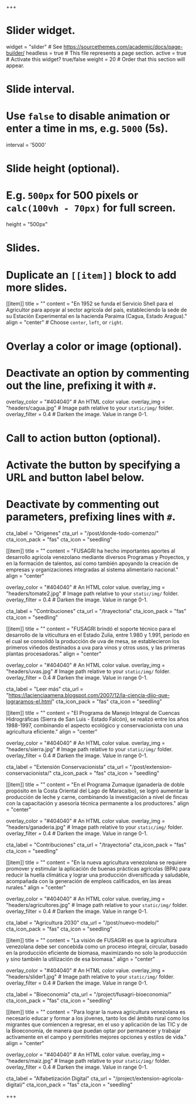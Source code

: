 +++
# Slider widget.
widget = "slider"  # See https://sourcethemes.com/academic/docs/page-builder/
headless = true  # This file represents a page section.
active = true  # Activate this widget? true/false
weight = 20  # Order that this section will appear.

# Slide interval.
# Use `false` to disable animation or enter a time in ms, e.g. `5000` (5s).
interval = '5000'

# Slide height (optional).
# E.g. `500px` for 500 pixels or `calc(100vh - 70px)` for full screen.
height = "500px"

# Slides.
# Duplicate an `[[item]]` block to add more slides.
[[item]]
  title = ""
  content = "En 1952 se funda el Servicio Shell para el Agricultor para apoyar al sector agrícola del país, estableciendo la sede de su Estación Experimental en la hacienda Paraima (Cagua, Estado Aragua)."
  align = "center"  # Choose `center`, `left`, or `right`.

  # Overlay a color or image (optional).
  #   Deactivate an option by commenting out the line, prefixing it with `#`.
  overlay_color = "#404040"  # An HTML color value.
  overlay_img = "headers/cagua.jpg"  # Image path relative to your `static/img/` folder.
  overlay_filter = 0.4  # Darken the image. Value in range 0-1.

  # Call to action button (optional).
  #   Activate the button by specifying a URL and button label below.
  #   Deactivate by commenting out parameters, prefixing lines with `#`.
  cta_label = "Origenes"
  cta_url = "/post/donde-todo-comenzo/"
  cta_icon_pack = "fas"
  cta_icon = "seedling"

[[item]]
  title = ""
  content = "FUSAGRI ha hecho importantes aportes al desarrollo agrícola venezolano mediante diversos Programas y Proyectos, y en la formación de talentos,  así como también apoyando la creación de empresas y organizaciones integradas al sistema alimentario nacional."
  align = "center"

  overlay_color = "#404040"  # An HTML color value.
  overlay_img = "headers/tomate2.jpg"  # Image path relative to your `static/img/` folder.
  overlay_filter = 0.4  # Darken the image. Value in range 0-1.

  cta_label = "Contribuciones"
  cta_url = "/trayectoria"
  cta_icon_pack = "fas"
  cta_icon = "seedling"

[[item]]
  title = ""
  content = "FUSAGRI brindó el soporte técnico para el desarrollo de la viticultura en el Estado Zulia, entre 1.980 y 1.991, período en el cual se consolidó la producción de uva de mesa, se establecieron los primeros viñedos destinados a uva para vinos y otros usos, y las primeras plantas procesadoras."
  align = "center"

  overlay_color = "#404040"  # An HTML color value.
  overlay_img = "headers/uvas.jpg"  # Image path relative to your `static/img/` folder.
  overlay_filter = 0.4  # Darken the image. Value in range 0-1.
  
  cta_label = "Leer más"
  cta_url = "https://lacienciaamena.blogspot.com/2007/12/la-ciencia-dijo-que-lograramos-el.html"
  cta_icon_pack = "fas"
  cta_icon = "seedling"
  
[[item]]
  title = ""
  content = "El Programa de Manejo Integral de Cuencas Hidrográficas (Sierra de San Luis - Estado Falcón), se realizó entre los años 1988-1997, combinando el aspecto ecológico y conservacionista con una agricultura eficiente."
  align = "center"

  overlay_color = "#404040"  # An HTML color value.
  overlay_img = "headers/sierra.jpg"  # Image path relative to your `static/img/` folder.
  overlay_filter = 0.4  # Darken the image. Value in range 0-1.

  cta_label = "Extensión Conservacionista"
  cta_url = "/post/extension-conservacionista/"
  cta_icon_pack = "fas"
  cta_icon = "seedling"

[[item]]
 title = ""
 content = "En el Programa Zumaque (ganadería de doble propósito en la Costa Oriental del Lago de Maracaibo), se logró aumentar la producción de leche y carne, combinando la investigación a nivel de fincas con la capacitación y asesoría técnica permanente a los productores."
  align = "center"

  overlay_color = "#404040"  # An HTML color value.
  overlay_img = "headers/ganaderia.jpg"  # Image path relative to your `static/img/` folder.
  overlay_filter = 0.4  # Darken the image. Value in range 0-1.

  cta_label = "Contribuciones"
  cta_url = "/trayectoria"
  cta_icon_pack = "fas"
  cta_icon = "seedling"
 
[[item]]
  title = ""
  content = "En la nueva agricultura venezolana se requiere promover y estimular la aplicación de buenas prácticas agrícolas (BPA) para reducir la huella climática y lograr una producción diversificada y saludable, acompañada con la generación de empleos calificados, en las áreas rurales."
  align = "center"

  overlay_color = "#404040"  # An HTML color value.
  overlay_img = "headers/agricultores.jpg"  # Image path relative to your `static/img/` folder.
  overlay_filter = 0.4  # Darken the image. Value in range 0-1.

  cta_label = "Agricultura 2030"
  cta_url = "/post/nuevo-modelo/"
  cta_icon_pack = "fas"
  cta_icon = "seedling"
 
 [[item]]
  title = ""
  content = "La visión de FUSAGRI es que la agricultura venezolana debe ser concebida como un proceso integral, circular, basado en la producción eficiente de biomasa, maximizando no solo la producción y sino también la utilización de esa biomasa."
  align = "center"

  overlay_color = "#404040"  # An HTML color value.
  overlay_img = "headers/slider1.jpg"  # Image path relative to your `static/img/` folder.
  overlay_filter = 0.4  # Darken the image. Value in range 0-1.

  cta_label = "Bioeconomía"
  cta_url = "/project/fusagri-bioeconomia/"
  cta_icon_pack = "fas"
  cta_icon = "seedling"
  
[[item]]
  title = ""
  content = "Para lograr la nueva agricultura venezolana es necesario educar y formar a los jóvenes, tanto los del ámbito rural como los migrantes que comiencen a regresar, en el uso y aplicación de las TIC y de la Bioeconomía, de manera que puedan optar por permanecer y trabajar activamente en el campo y permitirles mejores opciones y estilos de vida."
  align = "center"

  overlay_color = "#404040"  # An HTML color value.
  overlay_img = "headers/maiz.jpg"  # Image path relative to your `static/img/` folder.
  overlay_filter = 0.4  # Darken the image. Value in range 0-1.

  cta_label = "Alfabetización Digital"
  cta_url = "/project/extension-agricola-digital/"
  cta_icon_pack = "fas"
  cta_icon = "seedling"

+++